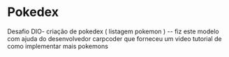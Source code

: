 # Pokedex
Desafio DIO- criação de pokedex ( listagem pokemon ) -- fiz este modelo com ajuda do desenvolvedor carpcoder que forneceu um video tutorial de como implementar mais pokemons
